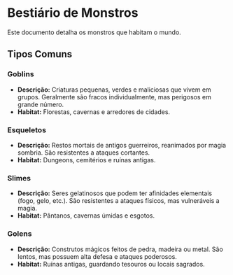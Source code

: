 # Bestiário de Monstros

Este documento detalha os monstros que habitam o mundo.

## Tipos Comuns

### Goblins
- **Descrição:** Criaturas pequenas, verdes e maliciosas que vivem em grupos. Geralmente são fracos individualmente, mas perigosos em grande número.
- **Habitat:** Florestas, cavernas e arredores de cidades.

### Esqueletos
- **Descrição:** Restos mortais de antigos guerreiros, reanimados por magia sombria. São resistentes a ataques cortantes.
- **Habitat:** Dungeons, cemitérios e ruínas antigas.

### Slimes
- **Descrição:** Seres gelatinosos que podem ter afinidades elementais (fogo, gelo, etc.). São resistentes a ataques físicos, mas vulneráveis a magia.
- **Habitat:** Pântanos, cavernas úmidas e esgotos.

### Golens
- **Descrição:** Construtos mágicos feitos de pedra, madeira ou metal. São lentos, mas possuem alta defesa e ataques poderosos.
- **Habitat:** Ruínas antigas, guardando tesouros ou locais sagrados.